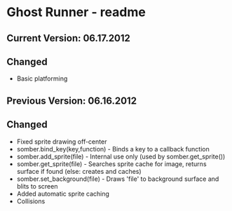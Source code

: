 Ghost Runner - readme
=====================

Current Version: 06.17.2012
---------------------------
Changed
-------
* Basic platforming

Previous Version: 06.16.2012
---------------------------
Changed
-------
* Fixed sprite drawing off-center
* somber.bind_key(key,function) - Binds a key to a callback function
* somber.add_sprite(file) - Internal use only (used by somber.get_sprite())
* somber.get_sprite(file) - Searches sprite cache for image, returns surface if found (else: creates and caches)
* somber.set_background(file) - Draws 'file' to background surface and blits to screen
* Added automatic sprite caching
* Collisions